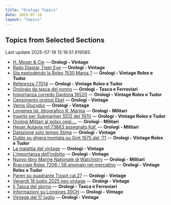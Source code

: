 ```yaml
---
title: "Orologi Topics"
date: 2025-07-18
layout: "topics"
---
```


## Topics from Selected Sections

Last update 2025-07-18 12:18:51.919585

- [H. Moser & Cie](https://orologi.forumfree.it/?t=80759523) — **Orologi - Vintage**
- [Rado Diastar Tiger Eye](https://orologi.forumfree.it/?t=80755140) — **Orologi - Vintage**
- [Sta esplodendo la Rolex 1530 Mania ?](https://orologi.forumfree.it/?t=80757728) — **Orologi - Vintage Rolex e Tudor**
- [Referenza 77014](https://orologi.forumfree.it/?t=80763879) — **Orologi - Vintage Rolex e Tudor**
- [Orologio da tasca del nonno](https://orologi.forumfree.it/?t=80762919) — **Orologi - Tasca e Ferroviari**
- [Importanza corredo Daytona 16520](https://orologi.forumfree.it/?t=80759799) — **Orologi - Vintage Rolex e Tudor**
- [Censimento orologi Ebel](https://orologi.forumfree.it/?t=58592137) — **Orologi - Vintage**
- [Veros Glucydur](https://orologi.forumfree.it/?t=80763849) — **Orologi - Vintage**
- [Longines Ist. Idrografico R. Marina](https://orologi.forumfree.it/?t=80763716) — **Orologi - Militari**
- [Inserto per Submariner 5512 del 1970](https://orologi.forumfree.it/?t=80763614) — **Orologi - Vintage Rolex e Tudor**
- [Orologi Militari al polso oggi….](https://orologi.forumfree.it/?t=80440118) — **Orologi - Militari**
- [Heuer Autavia ref.73663 assegnato Kaf.](https://orologi.forumfree.it/?t=80760749) — **Orologi - Militari**
- [Datazione solo tempo Stima](https://orologi.forumfree.it/?t=80763640) — **Orologi - Vintage**
- [Dubbi su ghiera montata su Gmt 1675 del '71](https://orologi.forumfree.it/?t=80763604) — **Orologi - Vintage Rolex e Tudor**
- [La malattia del vintage](https://orologi.forumfree.it/?t=80762254) — **Orologi - Vintage**
- [L'importanza dell'indotto](https://orologi.forumfree.it/?t=80692246) — **Orologi - Vintage**
- [Nuovo libro Marine Nationale di Watchistry](https://orologi.forumfree.it/?t=80762898) — **Orologi - Militari**
- [Bracciale Rolex 7206 /  58 anomalo nel mercatino](https://orologi.forumfree.it/?t=80763085) — **Orologi - Vintage Rolex e Tudor**
- [Pareri su quadrante Tissot cal.27](https://orologi.forumfree.it/?t=79579720) — **Orologi - Vintage**
- [Venerdì 18 luglio 2025 neo vintage](https://orologi.forumfree.it/?t=80764079) — **Orologi - Vintage**
- [Il Tasca del giorno](https://orologi.forumfree.it/?t=80702163) — **Orologi - Tasca e Ferroviari**
- [Informazioni su Longines 30CH](https://orologi.forumfree.it/?t=80104160) — **Orologi - Vintage**
- [Vintage del 17 luglio](https://orologi.forumfree.it/?t=80762870) — **Orologi - Vintage**
